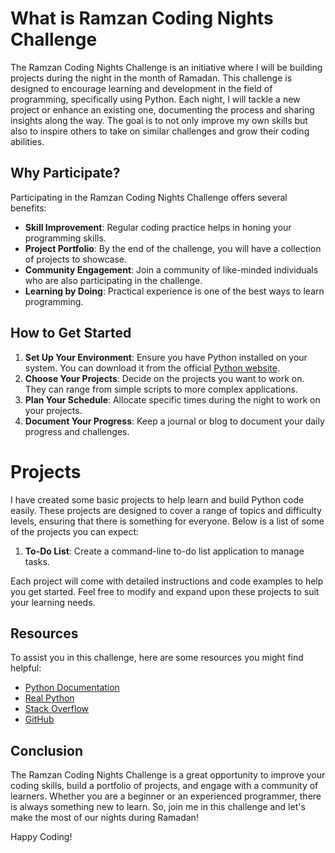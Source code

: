 # What is Ramzan Coding Nights Challenge

The Ramzan Coding Nights Challenge is an initiative where I will be building projects during the night in the month of Ramadan. This challenge is designed to encourage learning and development in the field of programming, specifically using Python. Each night, I will tackle a new project or enhance an existing one, documenting the process and sharing insights along the way. The goal is to not only improve my own skills but also to inspire others to take on similar challenges and grow their coding abilities.

## Why Participate?

Participating in the Ramzan Coding Nights Challenge offers several benefits:
- **Skill Improvement**: Regular coding practice helps in honing your programming skills.
- **Project Portfolio**: By the end of the challenge, you will have a collection of projects to showcase.
- **Community Engagement**: Join a community of like-minded individuals who are also participating in the challenge.
- **Learning by Doing**: Practical experience is one of the best ways to learn programming.

## How to Get Started

1. **Set Up Your Environment**: Ensure you have Python installed on your system. You can download it from the official [Python website](https://www.python.org/).
2. **Choose Your Projects**: Decide on the projects you want to work on. They can range from simple scripts to more complex applications.
3. **Plan Your Schedule**: Allocate specific times during the night to work on your projects.
4. **Document Your Progress**: Keep a journal or blog to document your daily progress and challenges.

# Projects

I have created some basic projects to help learn and build Python code easily. These projects are designed to cover a range of topics and difficulty levels, ensuring that there is something for everyone. Below is a list of some of the projects you can expect:

1. **To-Do List**: Create a command-line to-do list application to manage tasks.

Each project will come with detailed instructions and code examples to help you get started. Feel free to modify and expand upon these projects to suit your learning needs.

## Resources

To assist you in this challenge, here are some resources you might find helpful:
- [Python Documentation](https://docs.python.org/3/)
- [Real Python](https://realpython.com/)
- [Stack Overflow](https://stackoverflow.com/)
- [GitHub](https://github.com/)

## Conclusion

The Ramzan Coding Nights Challenge is a great opportunity to improve your coding skills, build a portfolio of projects, and engage with a community of learners. Whether you are a beginner or an experienced programmer, there is always something new to learn. So, join me in this challenge and let's make the most of our nights during Ramadan!

Happy Coding!